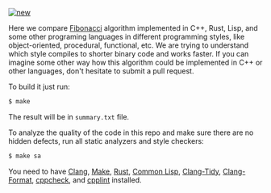 [![new](https://github.com/yegor256/fibonacci/actions/workflows/make.yml/badge.svg)](https://github.com/yegor256/fibonacci/actions/workflows/make.yml)

Here we compare [Fibonacci](https://en.wikipedia.org/wiki/Fibonacci_number) 
algorithm implemented in C++, Rust, Lisp, and some other programing languages
in different programming styles, like object-oriented, procedural, functional, etc.
We are trying to understand which style compiles to shorter binary code and 
works faster. If you can imagine some other way how this algorithm
could be implemented in C++ or other languages, 
don't hesitate to submit a pull request.

To build it just run:

```bash
$ make
```

The result will be in `summary.txt` file.

To analyze the quality of the code in this repo and make sure
there are no hidden defects, run all static analyzers and style checkers:

```bash
$ make sa
```

You need to have [Clang](https://clang.llvm.org),
[Make](https://www.gnu.org/software/make/),
[Rust](https://www.rust-lang.org/tools/install),
[Common Lisp](https://lisp-lang.org/learn/getting-started/),
[Clang-Tidy](https://clang.llvm.org/extra/clang-tidy/),
[Clang-Format](https://clang.llvm.org/docs/ClangFormat.html),
[cppcheck](https://github.com/danmar/cppcheck),
and [cpplint](https://github.com/cpplint/cpplint) installed.
